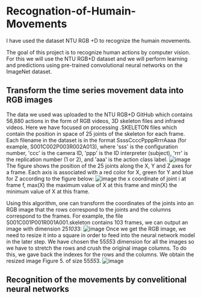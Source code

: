# Recognation-of-Humain-Movements
I have used the dataset NTU RGB +D to recognize the humain movements.

The goal of this project is to recognize human actions by computer vision. For this we will use the NTU RGB+D dataset and we will perform learning and predictions using pre-trained convolutional neural networks on the ImageNet dataset.

## Transform the time series movement data into RGB images
The data we used was uploaded to the NTU RGB+D GitHub which contains 56,880 actions in the form of RGB videos, 3D skeleton files and infrared videos. Here we have focused on processing .SKELETON files which contain the position in space of 25 joints of the skeleton for each frame. Each filename in the dataset is in the format SsssCcccPpppRrrrAaaa (for example, S001C002P003R002A013), where 'sss' is the configuration number, 'ccc' is the camera ID, 'ppp' is the ID interpreter (subject), 'rrr' is the replication number (1 or 2), and 'aaa' is the action class label.
![image](https://user-images.githubusercontent.com/105889748/216825905-6edce1fe-8bed-4cd2-b1ad-26c12fabbd9e.png)
The figure shows the position of the 25 joints along the X, Y and Z axes for a frame. Each axis is associated with a red color for X, green for Y and blue for Z according to the figure below:
![image](https://user-images.githubusercontent.com/105889748/216825978-9ba1d3d3-77da-49e8-a02d-f3a51237e039.png)
the x coordinate of joint i at frame f, max(X) the maximum value of X at this frame and min(X) the minimum value of X at this frame.

Using this algorithm, one can transform the coordinates of the joints into an RGB image that the rows correspond to the joints and the columns correspond to the frames. For example, the file S001C001P001R001A001.skeleton contains 103 frames, we can output an image with dimension 25*103*3:
![image](https://user-images.githubusercontent.com/105889748/216826824-c0e8a279-3dd6-4416-be6a-86df133cafb2.png)
Once we get the RGB image, we need to resize it into a square in order to feed into the neural network model in the later step. We have chosen the 55*55*3 dimension for all the images so we have to stretch the rows and crush the original image columns. To do this, we gave back the indexes for the rows and the columns.
We obtain the resized image Figure 5. of size 55*55*3.
![image](https://user-images.githubusercontent.com/105889748/216826911-7ec61f41-7add-4426-b0e7-4fb9510705c0.png)

## Recognition of the movements by convelitional neural networks
